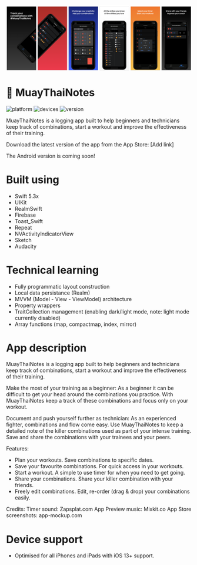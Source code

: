 
![GitHub Cards Preview](https://github.com/sumairzamir/MuayThaiNotesApp/blob/master/MuayThaiNotes_AppStore_Screenshots.png?raw=true)

# :boxing_glove: MuayThaiNotes

![platform](https://img.shields.io/badge/platform-iOS_13.0+-blue.svg) ![devices](https://img.shields.io/badge/devices-iPhone_and_iPad-blue.svg) ![version](https://img.shields.io/badge/version-v1.0-green.svg)

MuayThaiNotes is a logging app built to help beginners and technicians keep track of combinations, start a workout and improve the effectiveness of their training.

Download the latest version of the app from the App Store: [Add link]

The Android version is coming soon!

# Built using
- Swift 5.3x
- UIKit
- RealmSwift
- Firebase
- Toast_Swift
- Repeat
- NVActivityIndicatorView
- Sketch
- Audacity

# Technical learning
- Fully programmatic layout construction
- Local data persistance (Realm)
- MVVM (Model - View - ViewModel) architecture
- Property wrappers
- TraitCollection management (enabling dark/light mode, note: light mode currently disabled)
- Array functions (map, compactmap, index, mirror)

# App description
MuayThaiNotes is a logging app built to help beginners and technicians keep track of combinations, start a workout and improve the effectiveness of their training.

Make the most of your training as a beginner: 
As a beginner it can be difficult to get your head around the combinations you practice. With MuayThaiNotes keep a track of these combinations and focus only on your workout.

Document and push yourself further as technician:
As an experienced fighter, combinations and flow come easy. Use MuayThaiNotes to keep a detailed note of the killer combinations used as part of your intense training. Save and share the combinations with your trainees and your peers.

Features:
- Plan your workouts. Save combinations to specific dates.
- Save your favourite combinations. For quick access in your workouts.
- Start a workout. A simple to use timer for when you need to get going.
- Share your combinations. Share your killer combination with your friends.
- Freely edit combinations. Edit, re-order (drag & drop) your combinations easily.

Credits:
Timer sound: Zapsplat.com
App Preview music: Mixkit.co
App Store screenshots: app-mockup.com

# Device support
- Optimised for all iPhones and iPads with iOS 13+ support.
